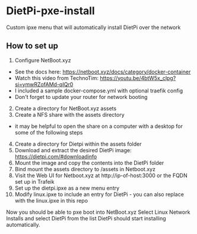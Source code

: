# DietPi-pxe-install
Custom ipxe menu that will automatically install DietPi over the network

## How to set up
1) Configure NetBoot.xyz
  - See the docs here: https://netboot.xyz/docs/category/docker-container
  - Watch this video from TechnoTim: https://youtu.be/4btW5x_clpg?si=ymwRZofAMd-qIQr0
  - I included a sample docker-compose.yml with optional traefik config
  - Don't forget to update your router for network booting
2) Create a directory for NetBoot.xyz assets
3) Create a NFS share with the assets directory
  - it may be helpful to open the share on a computer with a desktop for some of the following steps
4) Create a directory for Dietpi within the assets folder
5) Download and extract the desired DietPi image: https://dietpi.com/#downloadinfo
6) Mount the image and copy the contents into the DietPi folder
7) Bind mount the assets directory to /assets in Netboot.xyz
8) Visit the Web UI for Netboot.xyz at http://ip-of-host:3000 or the FQDN set up in Trafeik
9) Set up the dietpi.ipxe as a new menu entry
10) Modify linux.ipxe to include an entry for DietPi - you can also replace with the linux.ipxe in this repo

Now you should be able to pxe boot into NetBoot.xyz
Select Linux Network Installs and select DietPi from the list
DietPi should start installing automatically.
